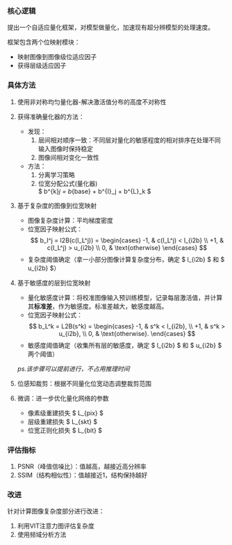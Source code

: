 ### 核心逻辑
提出一个自适应量化框架，对模型做量化，加速现有超分辨模型的处理速度。

框架包含两个位映射模块：
- 映射图像到图像级位适应因子
- 获得层级适应因子

### 具体方法
1. 使用非对称均匀量化器-解决激活值分布的高度不对称性
2. 获得准确量化器的方法：
    - 发现：
        1. 层间相对顺序一致：不同层对量化的敏感程度的相对排序在处理不同输入图像时保持稳定
        2. 图像间相对变化一致性
    - 方法：
        1. 分离学习策略
        2. 位宽分配公式(量化器) \
        $ b^{k}_j = b_{base} + b^{I}_j + b^{L}_k $
3. 基于复杂度的图像到位宽映射
    - 图像复杂度计算：平均梯度密度
    - 位宽因子映射公式：\
        $$
        b_I^j = I2B(c(I_L^j)) = 
        \begin{cases} 
        -1, & c(I_L^j) < l_{i2b} \\
        +1, & c(I_L^j) > u_{i2b} \\
        0, & \text{otherwise}
        \end{cases}
        $$
    - 复杂度阈值确定（拿一小部分图像计算复杂度分布，确定 $ l_{i2b} $ 和 $ u_{i2b} $）
4. 基于敏感度的层到位宽映射
    - 量化敏感度计算：将校准图像输入预训练模型，记录每层激活值，并计算其**标准差**，作为敏感度。标准差越大，敏感度越高。
    - 位宽因子映射公式：\
        $$
        b_L^k = L2B(s^k) = 
        \begin{cases} 
        -1, & s^k < l_{i2b}, \\
        +1, & s^k > u_{i2b}, \\
        0, & \text{otherwise}.
        \end{cases}
        $$
    - 敏感度阈值确定（收集所有层的敏感度，确定 $ l_{i2b} $ 和 $ u_{i2b} $ 两个阈值）

    *ps.该步骤可以提前进行，不占用推理时间*
5. 位感知裁剪：根据不同量化位宽动态调整裁剪范围
6. 微调：进一步优化量化网络的参数
    - 像素级重建损失 $ L_{pix} $
    - 层级重建损失 $ L_{skt} $
    - 位宽正则化损失 $ L_{bit} $

### 评估指标
1. PSNR（峰值信噪比）：值越高，越接近高分辨率
2. SSIM（结构相似性）：值越接近1，结构保持越好

### 改进
针对计算图像复杂度部分进行改进：
1. 利用VIT注意力图评估复杂度
2. 使用频域分析方法
